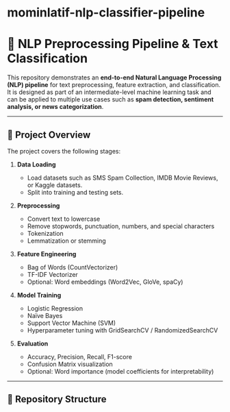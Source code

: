 # mominlatif-nlp-classifier-pipeline
# 🧠 NLP Preprocessing Pipeline & Text Classification

This repository demonstrates an **end-to-end Natural Language Processing (NLP) pipeline** for text preprocessing, feature extraction, and classification. It is designed as part of an intermediate-level machine learning task and can be applied to multiple use cases such as **spam detection, sentiment analysis, or news categorization**.  

---

## 📌 Project Overview
The project covers the following stages:

1. **Data Loading**
   - Load datasets such as SMS Spam Collection, IMDB Movie Reviews, or Kaggle datasets.  
   - Split into training and testing sets.

2. **Preprocessing**
   - Convert text to lowercase  
   - Remove stopwords, punctuation, numbers, and special characters  
   - Tokenization  
   - Lemmatization or stemming  

3. **Feature Engineering**
   - Bag of Words (CountVectorizer)  
   - TF-IDF Vectorizer  
   - Optional: Word embeddings (Word2Vec, GloVe, spaCy)  

4. **Model Training**
   - Logistic Regression  
   - Naïve Bayes  
   - Support Vector Machine (SVM)  
   - Hyperparameter tuning with GridSearchCV / RandomizedSearchCV  

5. **Evaluation**
   - Accuracy, Precision, Recall, F1-score  
   - Confusion Matrix visualization  
   - Optional: Word importance (model coefficients for interpretability)  

---

## 📂 Repository Structure
